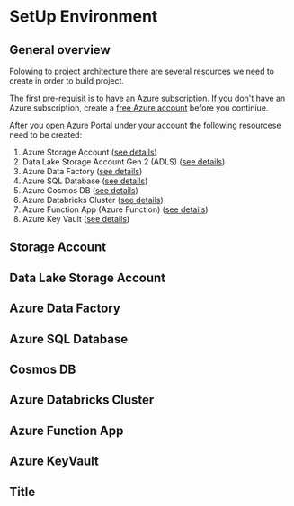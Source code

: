 # SetUp Environment

## General overview

Folowing to project architecture there are several resources we need to create in order to build project. 

The first pre-requisit is to have an Azure subscription. If you don't have an Azure subscription, create a [free Azure account](https://azure.microsoft.com/en-us/free/) before you continiue.

After you open Azure Portal under your account the following resourcese need to be created:
1. Azure Storage Account ([see details](#sac))
2. Data Lake Storage Account Gen 2 (ADLS) ([see details](#ADLS))
3. Azure Data Factory ([see details](#ADF))
4. Azure SQL Database ([see details](#SQL))
5. Azure Cosmos DB ([see details](#Cosmos))
6. Azure Databricks Cluster ([see details](#Databricks))
7. Azure Function App (Azure Function) ([see details](#Function))
8. Azure Key Vault ([see details](#KeyVault))

## <a name="#sac"></a>Storage Account

## <a name="#ADLS"></a>Data Lake Storage Account

## <a name="#ADF"></a>Azure Data Factory

## <a name="#SQL"></a>Azure SQL Database

## <a name="#Cosmos"></a>Cosmos DB

## <a name="#Databricks"></a>Azure Databricks Cluster

## <a name="#Function"></a>Azure Function App

## <a name="#KeyVault"></a>Azure KeyVault

## Title




